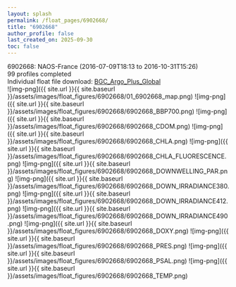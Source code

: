 ```yaml
---
layout: splash
permalink: /float_pages/6902668/
title: "6902668"
author_profile: false
last_created_on: 2025-09-30
toc: false
---
```

 
6902668: NAOS-France (2016-07-09T18:13 to 2016-10-31T15:26)\
99 profiles completed\
Individual float file download: [BGC_Argo_Plus_Global](https://ftp.soest.hawaii.edu/bgc_argo_plus/Individual_Floats/outliers_removed/6902668_Sprof_processed.nc)\
![img-png]({{ site.url }}{{ site.baseurl }}/assets/images/float_figures/6902668/01_6902668_map.png)
![img-png]({{ site.url }}{{ site.baseurl }}/assets/images/float_figures/6902668/6902668_BBP700.png)
![img-png]({{ site.url }}{{ site.baseurl }}/assets/images/float_figures/6902668/6902668_CDOM.png)
![img-png]({{ site.url }}{{ site.baseurl }}/assets/images/float_figures/6902668/6902668_CHLA.png)
![img-png]({{ site.url }}{{ site.baseurl }}/assets/images/float_figures/6902668/6902668_CHLA_FLUORESCENCE.png)
![img-png]({{ site.url }}{{ site.baseurl }}/assets/images/float_figures/6902668/6902668_DOWNWELLING_PAR.png)
![img-png]({{ site.url }}{{ site.baseurl }}/assets/images/float_figures/6902668/6902668_DOWN_IRRADIANCE380.png)
![img-png]({{ site.url }}{{ site.baseurl }}/assets/images/float_figures/6902668/6902668_DOWN_IRRADIANCE412.png)
![img-png]({{ site.url }}{{ site.baseurl }}/assets/images/float_figures/6902668/6902668_DOWN_IRRADIANCE490.png)
![img-png]({{ site.url }}{{ site.baseurl }}/assets/images/float_figures/6902668/6902668_DOXY.png)
![img-png]({{ site.url }}{{ site.baseurl }}/assets/images/float_figures/6902668/6902668_PRES.png)
![img-png]({{ site.url }}{{ site.baseurl }}/assets/images/float_figures/6902668/6902668_PSAL.png)
![img-png]({{ site.url }}{{ site.baseurl }}/assets/images/float_figures/6902668/6902668_TEMP.png)
